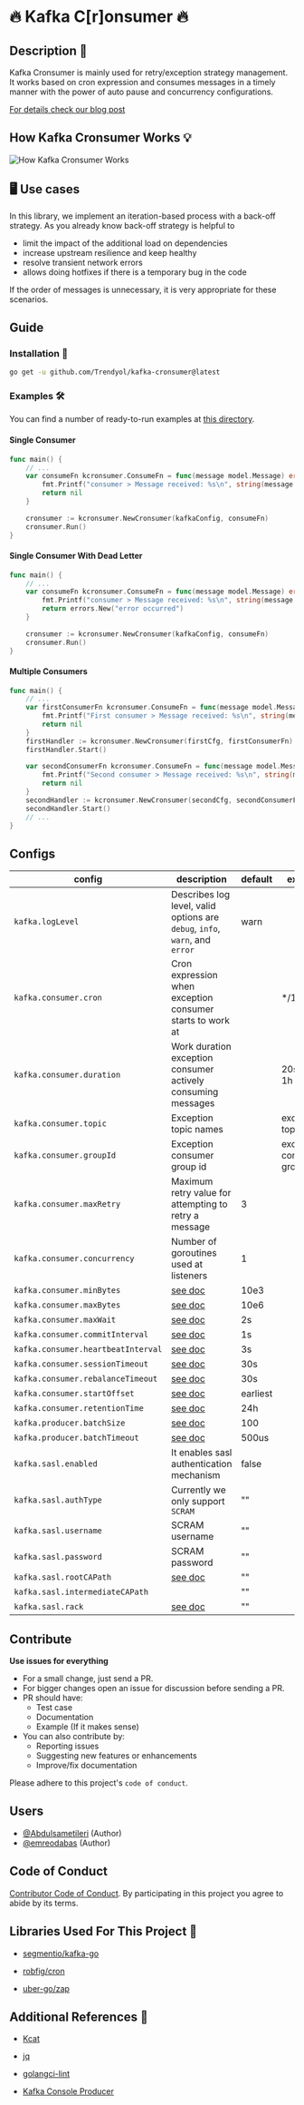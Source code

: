 # 🔥 Kafka C[r]onsumer 🔥

## Description 📖

Kafka Cronsumer is mainly used for retry/exception strategy management.
It works based on cron expression and consumes messages in a timely manner
with the power of auto pause and concurrency configurations.

[For details check our blog post]()

## How Kafka Cronsumer Works 💡

![How Kafka Cronsumer Works](.github/images/architecture.png)

## 🖥 Use cases

In this library, we implement an iteration-based process with a back-off strategy. As you already know back-off strategy
is helpful to

- limit the impact of the additional load on dependencies
- increase upstream resilience and keep healthy
- resolve transient network errors
- allows doing hotfixes if there is a temporary bug in the code

If the order of messages is unnecessary, it is very appropriate for these scenarios.

## Guide

### Installation 🧰

```sh
go get -u github.com/Trendyol/kafka-cronsumer@latest
```

### Examples 🛠

You can find a number of ready-to-run examples at [this directory](examples).

#### Single Consumer

```go
func main() {
    // ...
    var consumeFn kcronsumer.ConsumeFn = func(message model.Message) error {
        fmt.Printf("consumer > Message received: %s\n", string(message.Value))
        return nil
    }
    
    cronsumer := kcronsumer.NewCronsumer(kafkaConfig, consumeFn)
    cronsumer.Run()
}
```

#### Single Consumer With Dead Letter

```go
func main() {
    // ...
    var consumeFn kcronsumer.ConsumeFn = func(message model.Message) error {
        fmt.Printf("consumer > Message received: %s\n", string(message.Value))
        return errors.New("error occurred")
    }
    
    cronsumer := kcronsumer.NewCronsumer(kafkaConfig, consumeFn)
    cronsumer.Run()
}
```

#### Multiple Consumers

```go
func main() {
    // ...
    var firstConsumerFn kcronsumer.ConsumeFn = func(message model.Message) error {
        fmt.Printf("First consumer > Message received: %s\n", string(message.Value))
        return nil
    }
    firstHandler := kcronsumer.NewCronsumer(firstCfg, firstConsumerFn)
    firstHandler.Start()
    
    var secondConsumerFn kcronsumer.ConsumeFn = func(message model.Message) error {
        fmt.Printf("Second consumer > Message received: %s\n", string(message.Value))
        return nil
    }
    secondHandler := kcronsumer.NewCronsumer(secondCfg, secondConsumerFn)
    secondHandler.Start()
    // ...    
}
```

## Configs

| config                             | description                                                                                        | default  | example                  |
|------------------------------------|----------------------------------------------------------------------------------------------------|----------|--------------------------|
| `kafka.logLevel`                   | Describes log level, valid options are `debug`, `info`, `warn`, and `error`                        | warn     |                          |
| `kafka.consumer.cron`              | Cron expression when exception consumer starts to work at                                          |          | */1 * * * *              |
| `kafka.consumer.duration`          | Work duration exception consumer actively consuming messages                                       |          | 20s, 15m, 1h             |
| `kafka.consumer.topic`             | Exception topic names                                                                              |          | exception-topic          |
| `kafka.consumer.groupId`           | Exception consumer group id                                                                        |          | exception-consumer-group |
| `kafka.consumer.maxRetry`          | Maximum retry value for attempting to retry a message                                              | 3        |                          |
| `kafka.consumer.concurrency`       | Number of goroutines used at listeners                                                             | 1        |                          |
| `kafka.consumer.minBytes`          | [see doc](https://pkg.go.dev/github.com/segmentio/kafka-go@v0.4.35#ReaderConfig.MinBytes)          | 10e3     |                          |
| `kafka.consumer.maxBytes`          | [see doc](https://pkg.go.dev/github.com/segmentio/kafka-go@v0.4.35#ReaderConfig.MaxBytes)          | 10e6     |                          |
| `kafka.consumer.maxWait`           | [see doc](https://pkg.go.dev/github.com/segmentio/kafka-go@v0.4.35#ReaderConfig.MaxWait)           | 2s       |                          |
| `kafka.consumer.commitInterval`    | [see doc](https://pkg.go.dev/github.com/segmentio/kafka-go@v0.4.35#ReaderConfig.CommitInterval)    | 1s       |                          |
| `kafka.consumer.heartbeatInterval` | [see doc](https://pkg.go.dev/github.com/segmentio/kafka-go@v0.4.35#ReaderConfig.HeartbeatInterval) | 3s       |                          |
| `kafka.consumer.sessionTimeout`    | [see doc](https://pkg.go.dev/github.com/segmentio/kafka-go@v0.4.35#ReaderConfig.SessionTimeout)    | 30s      |                          |
| `kafka.consumer.rebalanceTimeout`  | [see doc](https://pkg.go.dev/github.com/segmentio/kafka-go@v0.4.35#ReaderConfig.RebalanceTimeout)  | 30s      |                          |
| `kafka.consumer.startOffset`       | [see doc](https://pkg.go.dev/github.com/segmentio/kafka-go@v0.4.35#ReaderConfig.StartOffset)       | earliest |                          |
| `kafka.consumer.retentionTime`     | [see doc](https://pkg.go.dev/github.com/segmentio/kafka-go@v0.4.35#ReaderConfig.RetentionTime)     | 24h      |                          |
| `kafka.producer.batchSize`         | [see doc](https://pkg.go.dev/github.com/segmentio/kafka-go@v0.4.35#Writer.BatchSize)               | 100      |                          |
| `kafka.producer.batchTimeout`      | [see doc](https://pkg.go.dev/github.com/segmentio/kafka-go@v0.4.35#Writer.BatchTimeout)            | 500us    |                          |
| `kafka.sasl.enabled`               | It enables sasl authentication mechanism                                                           | false    |                          |
| `kafka.sasl.authType`              | Currently we only support `SCRAM`                                                                  | ""       |                          |
| `kafka.sasl.username`              | SCRAM username                                                                                     | ""       |                          |
| `kafka.sasl.password`              | SCRAM password                                                                                     | ""       |                          |
| `kafka.sasl.rootCAPath`            | [see doc](https://pkg.go.dev/crypto/tls#Config.RootCAs)                                            | ""       |                          |
| `kafka.sasl.intermediateCAPath`    |                                                                                                    | ""       |                          |
| `kafka.sasl.rack`                  | [see doc](https://pkg.go.dev/github.com/segmentio/kafka-go@v0.4.32#RackAffinityGroupBalancer)      | ""       |                          |

## Contribute

**Use issues for everything**

- For a small change, just send a PR.
- For bigger changes open an issue for discussion before sending a PR.
- PR should have:
    - Test case
    - Documentation
    - Example (If it makes sense)
- You can also contribute by:
    - Reporting issues
    - Suggesting new features or enhancements
    - Improve/fix documentation

Please adhere to this project's `code of conduct`.

## Users

- [@Abdulsametileri](https://github.com/Abdulsametileri) (Author)
- [@emreodabas](https://github.com/emreodabas) (Author)

## Code of Conduct

[Contributor Code of Conduct](CODE-OF-CONDUCT.md). By participating in this project you agree to abide by its terms.

## Libraries Used For This Project 💪

- [segmentio/kafka-go](https://github.com/segmentio/kafka-go)

- [robfig/cron](https://github.com/robfig/cron)

- [uber-go/zap](https://github.com/uber-go/zap)

## Additional References 🤘

- [Kcat](https://github.com/edenhill/kcat)

- [jq](https://stedolan.github.io/jq/)

- [golangci-lint](https://github.com/golangci/golangci-lint)

- [Kafka Console Producer](https://kafka.apache.org/quickstart)
